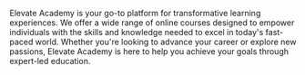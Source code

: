 Elevate Academy is your go-to platform for transformative learning experiences. We offer a wide range of online courses designed to empower individuals with the skills and knowledge needed to excel in today's fast-paced world. Whether you're looking to advance your career or explore new passions, Elevate Academy is here to help you achieve your goals through expert-led education.

